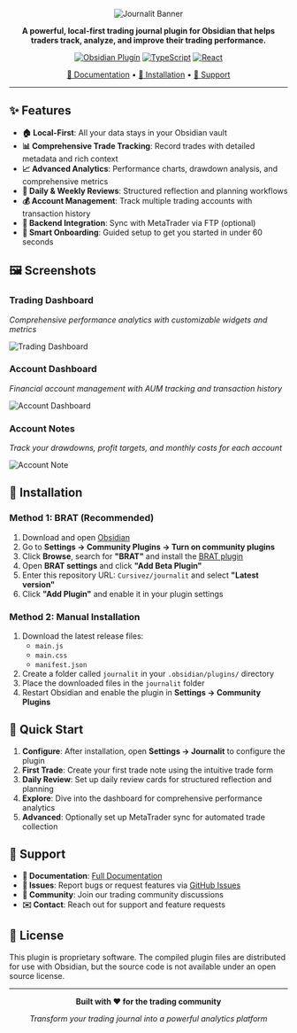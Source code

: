 <div align="center">

![Journalit Banner](https://github.com/user-attachments/assets/ab7232d4-1352-4658-a284-86029c0246f1)


**A powerful, local-first trading journal plugin for Obsidian that helps traders track, analyze, and improve their trading performance.**

[![Obsidian Plugin](https://img.shields.io/badge/Obsidian-Plugin-purple?logo=obsidian)](https://obsidian.md/)
[![TypeScript](https://img.shields.io/badge/TypeScript-007ACC?logo=typescript&logoColor=white)](#)
[![React](https://img.shields.io/badge/React-20232A?logo=react&logoColor=61DAFB)](#)

[📖 Documentation](#features) • [🚀 Installation](#installation) • [💬 Support](#support)

</div>

---

## ✨ Features

- **🏠 Local-First**: All your data stays in your Obsidian vault
- **📊 Comprehensive Trade Tracking**: Record trades with detailed metadata and rich context
- **📈 Advanced Analytics**: Performance charts, drawdown analysis, and comprehensive metrics
- **📝 Daily & Weekly Reviews**: Structured reflection and planning workflows
- **💰 Account Management**: Track multiple trading accounts with transaction history
- **🔄 Backend Integration**: Sync with MetaTrader via FTP (optional)
- **🎯 Smart Onboarding**: Guided setup to get you started in under 60 seconds

## 🖼️ Screenshots

### Trading Dashboard
*Comprehensive performance analytics with customizable widgets and metrics*

![Trading Dashboard](https://github.com/user-attachments/assets/47aad6ac-4c8b-4dbe-b3ca-97337705dc48)

### Account Dashboard
*Financial account management with AUM tracking and transaction history*

![Account Dashboard](https://github.com/user-attachments/assets/4305b932-9f63-4202-ac91-b4985004b28b)

### Account Notes
*Track your drawdowns, profit targets, and monthly costs for each account*

![Account Note](https://github.com/user-attachments/assets/f8bc3554-c7ee-4845-b4bb-31bd5ad34a1b)

## 🚀 Installation

### Method 1: BRAT (Recommended)

1. Download and open [Obsidian](https://obsidian.md/download)
2. Go to **Settings → Community Plugins → Turn on community plugins**
3. Click **Browse**, search for **"BRAT"** and install the [BRAT plugin](https://github.com/TfTHacker/obsidian42-brat)
4. Open **BRAT settings** and click **"Add Beta Plugin"**
5. Enter this repository URL: `Cursivez/journalit` and select **"Latest version"**
6. Click **"Add Plugin"** and enable it in your plugin settings

### Method 2: Manual Installation

1. Download the latest release files:
   - `main.js`
   - `main.css` 
   - `manifest.json`
2. Create a folder called `journalit` in your `.obsidian/plugins/` directory
3. Place the downloaded files in the `journalit` folder
4. Restart Obsidian and enable the plugin in **Settings → Community Plugins**

## 🏁 Quick Start

1. **Configure**: After installation, open **Settings → Journalit** to configure the plugin
2. **First Trade**: Create your first trade note using the intuitive trade form
3. **Daily Review**: Set up daily review cards for structured reflection and planning
4. **Explore**: Dive into the dashboard for comprehensive performance analytics
5. **Advanced**: Optionally set up MetaTrader sync for automated trade collection

## 💬 Support

- **📖 Documentation**: [Full Documentation](https://github.com/Cursivez/jouranlit-repo)
- **🐛 Issues**: Report bugs or request features via [GitHub Issues](https://github.com/Cursivez/jouranlit-repo/issues)
- **💬 Community**: Join our trading community discussions
- **✉️ Contact**: Reach out for support and feature requests

## 📄 License

This plugin is proprietary software. The compiled plugin files are distributed for use with Obsidian, but the source code is not available under an open source license.

---

<div align="center">

**Built with ♥ for the trading community**

*Transform your trading journal into a powerful analytics platform*

</div>